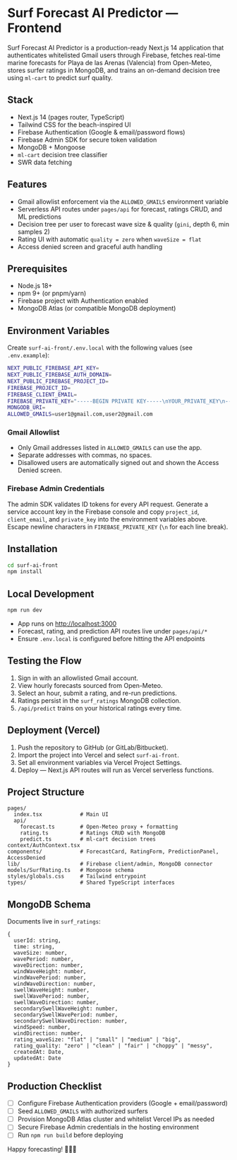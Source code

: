 # Surf Forecast AI Predictor — Frontend

Surf Forecast AI Predictor is a production-ready Next.js 14 application that authenticates whitelisted Gmail users through Firebase, fetches real-time marine forecasts for Playa de las Arenas (Valencia) from Open-Meteo, stores surfer ratings in MongoDB, and trains an on-demand decision tree using `ml-cart` to predict surf quality.

## Stack

- Next.js 14 (pages router, TypeScript)
- Tailwind CSS for the beach-inspired UI
- Firebase Authentication (Google & email/password flows)
- Firebase Admin SDK for secure token validation
- MongoDB + Mongoose
- `ml-cart` decision tree classifier
- SWR data fetching

## Features

- Gmail allowlist enforcement via the `ALLOWED_GMAILS` environment variable
- Serverless API routes under `pages/api` for forecast, ratings CRUD, and ML predictions
- Decision tree per user to forecast wave size & quality (`gini`, depth 6, min samples 2)
- Rating UI with automatic `quality = zero` when `waveSize = flat`
- Access denied screen and graceful auth handling

## Prerequisites

- Node.js 18+
- npm 9+ (or pnpm/yarn)
- Firebase project with Authentication enabled
- MongoDB Atlas (or compatible MongoDB deployment)

## Environment Variables

Create `surf-ai-front/.env.local` with the following values (see `.env.example`):

```bash
NEXT_PUBLIC_FIREBASE_API_KEY=
NEXT_PUBLIC_FIREBASE_AUTH_DOMAIN=
NEXT_PUBLIC_FIREBASE_PROJECT_ID=
FIREBASE_PROJECT_ID=
FIREBASE_CLIENT_EMAIL=
FIREBASE_PRIVATE_KEY="-----BEGIN PRIVATE KEY-----\nYOUR_PRIVATE_KEY\n-----END PRIVATE KEY-----\n"
MONGODB_URI=
ALLOWED_GMAILS=user1@gmail.com,user2@gmail.com
```

### Gmail Allowlist

- Only Gmail addresses listed in `ALLOWED_GMAILS` can use the app.
- Separate addresses with commas, no spaces.
- Disallowed users are automatically signed out and shown the Access Denied screen.

### Firebase Admin Credentials

The admin SDK validates ID tokens for every API request. Generate a service account key in the Firebase console and copy `project_id`, `client_email`, and `private_key` into the environment variables above. Escape newline characters in `FIREBASE_PRIVATE_KEY` (`\n` for each line break).

## Installation

```bash
cd surf-ai-front
npm install
```

## Local Development

```bash
npm run dev
```

- App runs on [http://localhost:3000](http://localhost:3000)
- Forecast, rating, and prediction API routes live under `pages/api/*`
- Ensure `.env.local` is configured before hitting the API endpoints

## Testing the Flow

1. Sign in with an allowlisted Gmail account.
2. View hourly forecasts sourced from Open-Meteo.
3. Select an hour, submit a rating, and re-run predictions.
4. Ratings persist in the `surf_ratings` MongoDB collection.
5. `/api/predict` trains on your historical ratings every time.

## Deployment (Vercel)

1. Push the repository to GitHub (or GitLab/Bitbucket).
2. Import the project into Vercel and select `surf-ai-front`.
3. Set all environment variables via Vercel Project Settings.
4. Deploy — Next.js API routes will run as Vercel serverless functions.

## Project Structure

```
pages/
  index.tsx            # Main UI
  api/
    forecast.ts        # Open-Meteo proxy + formatting
    rating.ts          # Ratings CRUD with MongoDB
    predict.ts         # ml-cart decision trees
context/AuthContext.tsx
components/            # ForecastCard, RatingForm, PredictionPanel, AccessDenied
lib/                   # Firebase client/admin, MongoDB connector
models/SurfRating.ts   # Mongoose schema
styles/globals.css     # Tailwind entrypoint
types/                 # Shared TypeScript interfaces
```

## MongoDB Schema

Documents live in `surf_ratings`:

```
{
  userId: string,
  time: string,
  waveSize: number,
  wavePeriod: number,
  waveDirection: number,
  windWaveHeight: number,
  windWavePeriod: number,
  windWaveDirection: number,
  swellWaveHeight: number,
  swellWavePeriod: number,
  swellWaveDirection: number,
  secondarySwellWaveHeight: number,
  secondarySwellWavePeriod: number,
  secondarySwellWaveDirection: number,
  windSpeed: number,
  windDirection: number,
  rating_waveSize: "flat" | "small" | "medium" | "big",
  rating_quality: "zero" | "clean" | "fair" | "choppy" | "messy",
  createdAt: Date,
  updatedAt: Date
}
```

## Production Checklist

- [ ] Configure Firebase Authentication providers (Google + email/password)
- [ ] Seed `ALLOWED_GMAILS` with authorized surfers
- [ ] Provision MongoDB Atlas cluster and whitelist Vercel IPs as needed
- [ ] Secure Firebase Admin credentials in the hosting environment
- [ ] Run `npm run build` before deploying

Happy forecasting! 🏄‍♂️🌊
